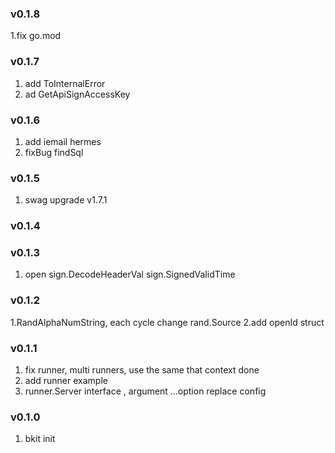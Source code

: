 ### v0.1.8
1.fix go.mod
### v0.1.7
1. add ToInternalError
2. ad GetApiSignAccessKey
### v0.1.6
1. add iemail hermes
2. fixBug findSql
### v0.1.5
1. swag upgrade v1.7.1

### v0.1.4

### v0.1.3
1. open sign.DecodeHeaderVal sign.SignedValidTime
### v0.1.2
1.RandAlphaNumString, each cycle change rand.Source
2.add openId struct
### v0.1.1
1. fix runner, multi runners, use the same that context done
2. add runner example
3. runner.Server interface , argument ...option replace config

### v0.1.0
1. bkit init